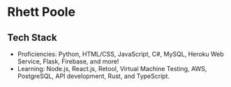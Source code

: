 # Rhett Poole
<!-- ## About Me
- My hobbies outside of programming include: fishing, reading, rec-sports (baseball and basketball), spending time with family. -->
## Tech Stack
- Proficiencies: Python, HTML/CSS, JavaScript, C#, MySQL, Heroku Web Service, Flask, Firebase, and more!
- Learning: Node.js, React.js, Retool, Virtual Machine Testing, AWS, PostgreSQL, API development, Rust, and TypeScript.
<!--## Goals
<!--
**RhettPoole/RhettPoole** is a ✨ _special_ ✨ repository because its `README.md` (this file) appears on your GitHub profile.

Here are some ideas to get you started:

- 🔭 I’m currently working on ...
- 🌱 I’m currently learning ...
- 👯 I’m looking to collaborate on ...
- 🤔 I’m looking for help with ...
- 💬 Ask me about ...
- 📫 How to reach me: ...
- 😄 Pronouns: ...
- ⚡ Fun fact: ...
-->
